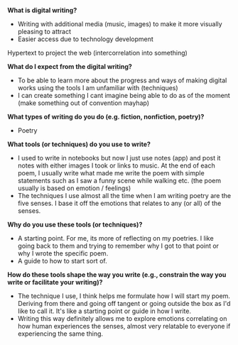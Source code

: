 **What is digital writing?**
-  Writing with additional media (music, images) to make it more visually pleasing to attract
- Easier access due to technology development

Hypertext to project the web (intercorrelation into something)
 
 
**What do I expect from the digital writing?**
- To be able to learn more about the progress and ways of making digital works using the tools I am unfamiliar with (techniques)
- I can create something I cant imagine being able to do as of the moment (make something out of convention mayhap)


**What types of writing do you do (e.g. fiction, nonfiction, poetry)?**
 - Poetry

**What tools (or techniques) do you use to write?**
 - I used to write in notebooks but now I just use notes (app) and post it notes with either images I took or links to music. At the end of each poem, I usually write what made me write the poem with simple statements such as I saw a funny scene while walking etc. (the poem usually is based on emotion / feelings)
- The techniques I use almost all the time when I am writing poetry are the five senses. I base it off the emotions that relates to any (or all) of the senses.
 
**Why do you use these tools (or techniques)?**
 - A starting point. For me, its more of reflecting on my poetries. I like going back to them and trying to remember why I got to that point or why I wrote the specific poem.
 - A guide to how to start sort of.
 
**How do these tools shape the way you write (e.g., constrain the way you write or facilitate your writing)?**
- The technique I use, I think helps me formulate how I will start my poem. Deriving from there and going off tangent or going outside the box as I'd like to call it. It's like a starting point or guide in how I write.
- Writing this way definitely allows me to explore emotions correlating on how human experiences the senses, almost very relatable to everyone if experiencing the same thing.
